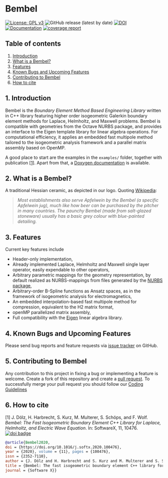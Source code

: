 <!-- This file is part of Bembel, the higher order C++ boundary element library.

Copyright (C) 2024 see <http://www.bembel.eu>

It was written as part of a cooperation of J. Doelz, H. Harbrecht, S. Kurz,
M. Multerer, S. Schoeps, and F. Wolf at Technische Universitaet Darmstadt,
Universitaet Basel, and Universita della Svizzera italiana, Lugano. This
source code is subject to the GNU General Public License version 3 and
provided WITHOUT ANY WARRANTY, see <http://www.bembel.eu> for further
information. -->
# Bembel
[![License: GPL v3](https://img.shields.io/badge/License-GPLv3-blue.svg)](https://www.gnu.org/licenses/gpl-3.0)
![GitHub release (latest by date)](https://img.shields.io/github/v/release/temf/bembel)
[![DOI](https://zenodo.org/badge/173278911.svg)](https://zenodo.org/badge/latestdoi/173278911)
[![Documentation](https://img.shields.io/badge/Documentation-Doxygen-blue)](https://temf.github.io/bembel/Doxy_out/html/index.html)
[![coverage report](https://temf.github.io/bembel/coverage/report/coverage.svg)](https://temf.github.io/bembel/coverage/report/report.html)
## Table of contents
1. [Introduction](#introduction)
2. [What is a Bembel?](#whatis)
3. [Features](#features)
4. [Known Bugs and Upcoming Features](#bugs)
5. [Contributing to Bembel](#contributing)
6. [How to cite](#cite)

## 1. Introduction <a name="introduction"></a>

Bembel is the *Boundary Element Method Based Engineering Library* written in C++ library featuring higher order isogeometric Galerkin boundary element methods for Laplace, Helmholtz, and Maxwell problems.
Bembel is compatible with geometries from the Octave NURBS package, and provides an interface to the Eigen template library for linear algebra operations.
For computational efficiency, it applies an embedded fast multipole method tailored to the isogeometric analysis framework and a parallel matrix assembly based on OpenMP.

A good place to start are the examples in the `examples/` folder, together with publication [[1]](#1). Apart from that, a [Doxygen documentation](https://temf.github.io/bembel/Doxy_out/html/index.html) is available.

## 2. What is a Bembel?<a name="whatis"></a>

A traditional Hessian ceramic, as depicted in our logo. 
Quoting [Wikipedia](https://en.wikipedia.org/wiki/Apfelwein):

> *Most establishments also serve Apfelwein by the Bembel (a specific Apfelwein
> jug), much like how beer can be purchased by the pitcher in many countries. The
> paunchy Bembel (made from salt-glazed stoneware) usually has a basic grey colour
> with blue-painted detailing.*

## 3. Features <a name="features"></a>

Current key features include

* Header-only implementation,
* Already implemented Laplace, Helmholtz and Maxwell single layer operator,
easily expendable to other operators,
* Arbitrary parametric mappings for the geometry representation, by default
realized as NURBS-mappings from files generated by the
[NURBS package](https://octave.sourceforge.io/nurbs/),
* Arbitrary-order B-Spline functions as Ansatz spaces, as in
the framework of isogeometric analysis for electromagnetics,
* An embedded interpolation-based fast multipole method for compression,
equivalent to the H2 matrix format,
* openMP parallelized matrix assembly,
* Full compatibility with the [Eigen](http://eigen.tuxfamily.org/) linear algebra library.

## 4. Known Bugs and Upcoming Features <a name="bugs"></a>

Please send bug reports and feature requests via [issue tracker](https://github.com/temf/bembel/issues) on GitHub.

## 5. Contributing to Bembel <a name="contributing"></a>

Any contribution to this project in fixing a bug or implementing a feature is welcome.
Create a fork of this repository and create a [pull request](https://github.com/temf/bembel/pulls).
To successfully merge your pull request you should follow our [Coding Guidelines](https://temf.github.io/bembel/Doxy_out/html/codingGuidelines.html)


## 6. How to cite <a name="cite"></a>

<a name="1">[1]</a> J. Dölz, H. Harbrecht, S. Kurz, M. Multerer, S. Schöps, and F. Wolf. *Bembel: The Fast Isogeometric Boundary Element C++ Library for Laplace, Helmholtz, and Electric Wave Equation*. In: SoftwareX, 11, 10476.
[![doi badge](https://img.shields.io/badge/DOI-10.1016/j.softx.2020.100476-blue)](https://doi.org/10.1016/j.softx.2020.100476)

```bib
@article{Bembel2020,
doi = {https://doi.org/10.1016/j.softx.2020.100476},
year = {2020}, volume = {11}, pages = {100476},
issn = {2352-7110},
author = {J. Dölz and H. Harbrecht and S. Kurz and M. Multerer and S. Schöps and F. Wolf},
title = {Bembel: The fast isogeometric boundary element C++ library for Laplace, Helmholtz, and electric wave equation},
journal = {Software X}}
```
